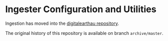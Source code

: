# Ingester Configuration and Utilities

Ingestion has moved into the [digitalearthau repository](https://github.com/GeoscienceAustralia/digitalearthau).

The original history of this repository is available on branch `archive/master`.

